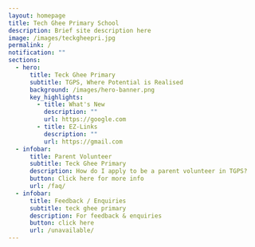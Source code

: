 ```yaml
---
layout: homepage
title: Tech Ghee Primary School
description: Brief site description here
image: /images/teckgheepri.jpg
permalink: /
notification: ""
sections:
  - hero:
      title: Teck Ghee Primary
      subtitle: TGPS, Where Potential is Realised
      background: /images/hero-banner.png
      key_highlights:
        - title: What's New
          description: ""
          url: https://google.com
        - title: EZ-Links
          description: ""
          url: https://gmail.com
  - infobar:
      title: Parent Volunteer
      subtitle: Teck Ghee Primary
      description: How do I apply to be a parent volunteer in TGPS?
      button: Click here for more info
      url: /faq/
  - infobar:
      title: Feedback / Enquiries
      subtitle: teck ghee primary
      description: For feedback & enquiries
      button: click here
      url: /unavailable/
---
```


